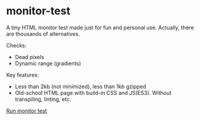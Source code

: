 # monitor-test

A tiny HTML monitor test made just for fun and personal use. Actually,
there are thousands of alternatives.

Checks:
- Dead pixels
- Dynamic range (gradients)

Key features:
- Less than 2kb (not minimized), less than 1kb gzipped
- Old-school HTML page with build-in CSS and JS(ES3). Without transpiling,
  linting, etc.

[Run monitor test](https://megahertz.github.io/monitor-test/)
